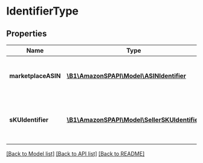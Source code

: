 # IdentifierType

## Properties
Name | Type | Description | Notes
------------ | ------------- | ------------- | -------------
**marketplaceASIN** | [**\B1\AmazonSPAPI\Model\ASINIdentifier**](ASINIdentifier.md) | Indicates the item is identified by MarketPlaceId and ASIN. | [optional] 
**sKUIdentifier** | [**\B1\AmazonSPAPI\Model\SellerSKUIdentifier**](SellerSKUIdentifier.md) | Indicates the item is identified by MarketPlaceId, SellerId, and SellerSKU. | [optional] 

[[Back to Model list]](../README.md#documentation-for-models) [[Back to API list]](../README.md#documentation-for-api-endpoints) [[Back to README]](../README.md)


